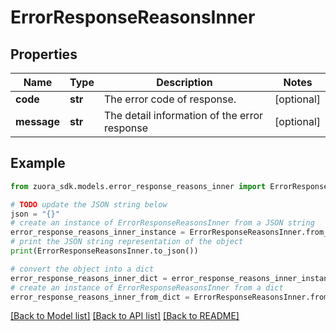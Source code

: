 # ErrorResponseReasonsInner


## Properties

Name | Type | Description | Notes
------------ | ------------- | ------------- | -------------
**code** | **str** | The error code of response.  | [optional] 
**message** | **str** | The detail information of the error response | [optional] 

## Example

```python
from zuora_sdk.models.error_response_reasons_inner import ErrorResponseReasonsInner

# TODO update the JSON string below
json = "{}"
# create an instance of ErrorResponseReasonsInner from a JSON string
error_response_reasons_inner_instance = ErrorResponseReasonsInner.from_json(json)
# print the JSON string representation of the object
print(ErrorResponseReasonsInner.to_json())

# convert the object into a dict
error_response_reasons_inner_dict = error_response_reasons_inner_instance.to_dict()
# create an instance of ErrorResponseReasonsInner from a dict
error_response_reasons_inner_from_dict = ErrorResponseReasonsInner.from_dict(error_response_reasons_inner_dict)
```
[[Back to Model list]](../README.md#documentation-for-models) [[Back to API list]](../README.md#documentation-for-api-endpoints) [[Back to README]](../README.md)


